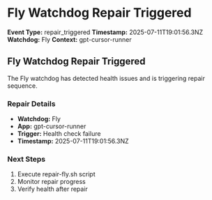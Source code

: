 # Fly Watchdog Repair Triggered

**Event Type:** repair_triggered
**Timestamp:** 2025-07-11T19:01:56.3NZ
**Watchdog:** Fly
**Context:** gpt-cursor-runner


## Fly Watchdog Repair Triggered

The Fly watchdog has detected health issues and is triggering repair sequence.

### Repair Details
- **Watchdog:** Fly
- **App:** gpt-cursor-runner
- **Trigger:** Health check failure
- **Timestamp:** 2025-07-11T19:01:56.3NZ

### Next Steps
1. Execute repair-fly.sh script
2. Monitor repair progress
3. Verify health after repair


